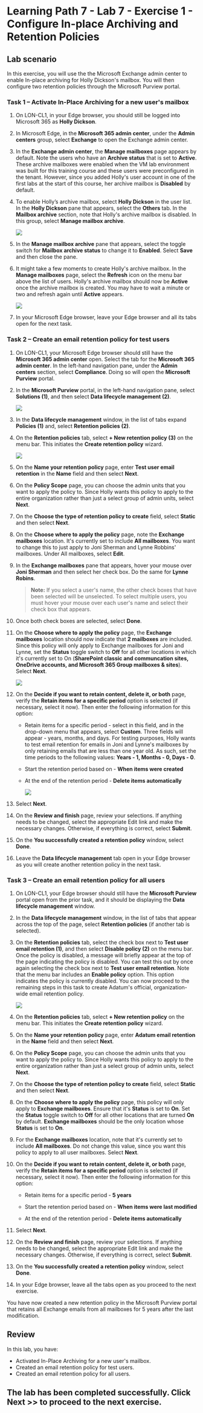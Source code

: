 # Learning Path 7 - Lab 7 - Exercise 1 - Configure In-place Archiving and Retention Policies  

## Lab scenario

In this exercise, you will use the the Microsoft Exchange admin center to enable In-place archiving for Holly Dickson's mailbox. You will then configure two retention policies through the Microsoft Purview portal. 

### Task 1 – Activate In-Place Archiving for a new user's mailbox

1. On LON-CL1, in your Edge browser, you should still be logged into Microsoft 365 as **Holly Dickson**.

1. In Microsoft Edge, in the **Microsoft 365 admin center**, under the **Admin centers** group, select **Exchange** to open the Exchange admin center.

1. In the **Exchange admin center**, the **Manage mailboxes** page appears by default. Note the users who have an **Archive status** that is set to **Active**. These archive mailboxes were enabled when the VM lab environment was built for this training course and these users were preconfigured in the tenant. However, since you added Holly's user account in one of the first labs at the start of this course, her archive mailbox is **Disabled** by default. 

1. To enable Holly’s archive mailbox, select **Holly Dickson** in the user list. In the **Holly Dickson** pane that appears, select the **Others** tab. In the **Mailbox archive** section, note that Holly's archive mailbox is disabled. In this group, select **Manage mailbox archive**. 

	![](../Images/managearchive.png)

1. In the **Manage mailbox archive** pane that appears, select the toggle switch for **Mailbox archive status** to change it to **Enabled**. Select **Save** and then close the pane.

1. It might take a few moments to create Holly's archive mailbox. In the **Manage mailboxes** page, select the **Refresh** icon on the menu bar above the list of users. Holly's archive mailbox should now be **Active** once the archive mailbox is created. You may have to wait a minute or two and refresh again until **Active** appears.

	![](../Images/active.png)

1. In your Microsoft Edge browser, leave your Edge browser and all its tabs open for the next task. 
 

### Task 2 – Create an email retention policy for test users

1. On LON-CL1, your Microsoft Edge browser should still have the **Microsoft 365 admin center** open. Select the tab for the **Microsoft 365 admin center**. In the left-hand navigation pane, under the **Admin centers** section, select **Compliance**. Doing so will open the **Microsoft Purview** portal.

1. In the **Microsoft Purview** portal, in the left-hand navigation pane, select **Solutions (1)**, and then select **Data lifecycle management (2)**.

	![](../Images/L7E1T2S2-3004.png)

1. In the **Data lifecycle management** window, in the list of tabs expand **Policies (1)** and, select **Retention policies (2)**.

1. On the **Retention policies** tab, select **+ New retention policy (3)** on the menu bar. This initiates the **Create retention policy** wizard.

	![](../Images/L7E1T2S4-3004.png)

1. On the **Name your retention policy** page, enter **Test user email retention** in the **Name** field and then select **Next**.

1. On the **Policy Scope** page, you can choose the admin units that you want to apply the policy to. Since Holly wants this policy to apply to the entire organization rather than just a select group of admin units, select **Next**.

1. On the **Choose the type of retention policy to create** field, select **Static** and then select **Next**.

1. On the **Choose where to apply the policy** page, note the **Exchange mailboxes** location. It's currently set to include **All mailboxes**. You want to change this to just apply to Joni Sherman and Lynne Robbins' mailboxes. Under All mailboxes, select **Edit**.

1. In the **Exchange mailboxes** pane that appears, hover your mouse over **Joni Sherman** and then select her check box. Do the same for **Lynne Robins**. 

	>**Note:** If you select a user's name, the other check boxes that have been selected will be unselected. To select multiple users, you must hover your mouse over each user's name and select their check box that appears. 

1. Once both check boxes are selected, select **Done**.

1. On the **Choose where to apply the policy** page, the **Exchange mailboxes** location should now indicate that **2 mailboxes** are included.  Since this policy will only apply to Exchange mailboxes for Joni and Lynne, set the **Status** toggle switch to **Off** for all other locations in which it's currently set to On (**SharePoint classic and communcation sites, OneDrive accounts, and Microsoft 365 Group mailboxes & sites**). Select **Next**.

	![](../Images/2mailboxes.png)

1. On the **Decide if you want to retain content, delete it, or both** page, verify the **Retain items for a specific period** option is selected (if necessary, select it now). Then enter the following information for this option: 

	- Retain items for a specific period - select in this field, and in the drop-down menu that appears, select **Custom**. Three fields will appear - years, months, and days. For testing purposes, Holly wants to test email retention for emails in Joni and Lynne's mailboxes by only retaining emails that are less than one year old. As such, set the time periods to the following values: **Years - 1, Months - 0, Days - 0**.

	- Start the retention period based on - **When items were created**

	- At the end of the retention period - **Delete items automatically**

		![](../Images/retain.png)

1. Select **Next**.

1. On the **Review and finish** page, review your selections. If anything needs to be changed, select the appropriate Edit link and make the necessary changes. Otherwise, if everything is correct, select **Submit**.

1. On the **You successfully created a retention policy** window, select **Done**.

1. Leave the **Data lifecycle management** tab open in your Edge browser as you will create another retention policy in the next task.


### Task 3 – Create an email retention policy for all users

1. On LON-CL1, your Edge browser should still have the **Microsoft Purview** portal open from the prior task, and it should be displaying the **Data lifecycle management** window.

1. In the **Data lifecycle management** window, in the list of tabs that appear across the top of the page, select **Retention policies** (if another tab is selected).

1. On the **Retention policies** tab, select the check box next to **Test user email retention (1)**, and then select **Disable policy (2)** on the menu bar.  Once the policy is disabled, a message will briefly appear at the top of the page indicating the policy is disabled. You can test this out by once again selecting the check box next to **Test user email retention**. Note that the menu bar includes an **Enable policy** option. This option indicates the policy is currently disabled. You can now proceed to the remaining steps in this task to create Adatum's official, organization-wide email retention policy.

	![](../Images/disablepolicy.png)

1. On the **Retention policies** tab, select **+ New retention policy** on the menu bar. This initiates the **Create retention policy** wizard.

1. On the **Name your retention policy** page, enter **Adatum email retention** in the **Name** field and then select **Next**.

1. On the **Policy Scope** page, you can choose the admin units that you want to apply the policy to. Since Holly wants this policy to apply to the entire organization rather than just a select group of admin units, select **Next**.

1. On the **Choose the type of retention policy to create** field, select **Static** and then select **Next**.

1. On the **Choose where to apply the policy** page, this policy will only apply to **Exchange mailboxes**. Ensure that it's **Status** is set to **On**. Set the **Status** toggle switch to **Off** for all other locations that are turned **On** by default. **Exchange mailboxes** should be the only location whose **Status** is set to **On**. 

1. For the **Exchange mailboxes** location, note that it's currently set to include **All mailboxes**. Do not change this value, since you want this policy to apply to all user mailboxes. Select **Next**.

1. On the **Decide if you want to retain content, delete it, or both** page, verify the **Retain items for a specific period** option is selected (if necessary, select it now). Then enter the following information for this option: 

	- Retain items for a specific period - **5 years**

	- Start the retention period based on - **When items were last modified**

	- At the end of the retention period - **Delete items automatically**

1. Select **Next**.

1. On the **Review and finish** page, review your selections. If anything needs to be changed, select the appropriate Edit link and make the necessary changes. Otherwise, if everything is correct, select **Submit**.

1. On the **You successfully created a retention policy** window, select **Done**.

1. In your Edge browser, leave all the tabs open as you proceed to the next exercise.

You have now created a new retention policy in the Microsoft Purview portal that retains all Exchange emails from all mailboxes for 5 years after the last modification.

## Review

In this lab, you have:

- Activated In-Place Archiving for a new user's mailbox.
- Created an email retention policy for test users.
- Created an email retention policy for all users.

## The lab has been completed successfully. Click **Next >>** to proceed to the next exercise.
 

